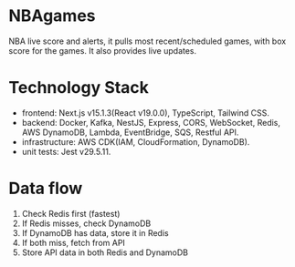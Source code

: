 # NBAgames
NBA live score and alerts, it pulls most recent/scheduled games, with box score for the games. It also provides live updates.

# Technology Stack
 - frontend:  Next.js v15.1.3(React v19.0.0), TypeScript, Tailwind CSS.
 - backend:  Docker, Kafka, NestJS, Express, CORS, WebSocket, Redis, AWS DynamoDB, Lambda, EventBridge, SQS, Restful API.
 - infrastructure: AWS CDK(IAM, CloudFormation, DynamoDB).
 - unit tests: Jest v29.5.11.

# Data flow
1. Check Redis first (fastest)
2. If Redis misses, check DynamoDB
3. If DynamoDB has data, store it in Redis
4. If both miss, fetch from API
5. Store API data in both Redis and DynamoDB

    
